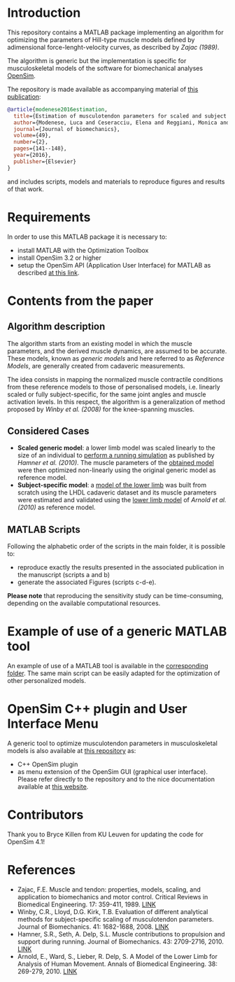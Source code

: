 # Introduction

This repository contains a MATLAB package implementing an algorithm for optimizing the parameters of Hill-type muscle models defined by adimensional force-lenght-velocity curves, as described by _Zajac (1989)_.


The algorithm is generic but the implementation is specific for musculoskeletal models of the software for biomechanical analyses [OpenSim](https://opensim.stanford.edu/).


The repository is made available as accompanying material of [this publication](https://research-repository.griffith.edu.au/bitstream/handle/10072/101916/ModenesePUB918.pdf?sequence=1): 

```bibtex
@article{modenese2016estimation,
  title={Estimation of musculotendon parameters for scaled and subject specific musculoskeletal models using an optimization technique},
  author={Modenese, Luca and Ceseracciu, Elena and Reggiani, Monica and Lloyd, David G},
  journal={Journal of biomechanics},
  volume={49},
  number={2},
  pages={141--148},
  year={2016},
  publisher={Elsevier}
}
```
and includes scripts, models and materials to reproduce figures and results of that work.

# Requirements

In order to use this MATLAB package it is necessary to:
* install MATLAB with the Optimization Toolbox
* install OpenSim 3.2 or higher
* setup the OpenSim API (Application User Interface) for MATLAB as described [at this link](http://simtk-confluence.stanford.edu:8080/display/OpenSim/Scripting+with+Matlab).

# Contents from the paper

## Algorithm description
The algorithm starts from an existing model in which the muscle parameters, and the derived muscle dynamics, are assumed to be accurate. These models, known as _generic models_ and here referred to as _Reference Models_, are generally created from 
cadaveric measurements.

The idea consists in mapping the normalized muscle contractile conditions from these reference models to those of personalised models, i.e. linearly scaled or fully subject-specific, for the same joint angles and muscle activation levels. In this respect, the algorithm is a generalization of method proposed by _Winby et al. (2008)_ for the knee-spanning muscles.

## Considered Cases
* **Scaled generic model**: a lower limb model was scaled linearly to the size of an individual to [perform a running simulation](https://simtk.org/projects/runningsim) as published by _Hamner et al. (2010)_. The muscle parameters of the [obtained model](https://github.com/modenaxe/MuscleParamOptimizer/tree/master/manuscript_material/Example1/MSK_Models) were then optimized non-linearly using the original generic model as reference model.
* **Subject-specific model**: a [model of the lower limb](https://github.com/modenaxe/MuscleParamOptimizer/tree/master/manuscript_material/Example2/MSK_Models) was built from scratch using the LHDL cadaveric dataset and its muscle parameters were estimated and validated using the [lower limb model](https://simtk.org/projects/lowlimbmodel09) of _Arnold et al. (2010)_ as reference model.

## MATLAB Scripts
Following the alphabetic order of the scripts in the main folder, it is possible to:
* reproduce exactly the results presented in the associated publication in the manuscript (scripts a and b)
* generate the associated Figures (scripts c-d-e).

__Please note__ that reproducing the sensitivity study can be time-consuming, depending on the available computational resources.

# Example of use of a generic MATLAB tool

An example of use of a MATLAB tool is available in the [corresponding folder](https://github.com/modenaxe/MuscleParamOptimizer/tree/master/MATLAB_tool). 
The same main script can be easily adapted for the optimization of other personalized models.

# OpenSim C++ plugin and User Interface Menu

A generic tool to optimize musculotendon parameters in musculoskeletal models is also available at [this repository](https://github.com/MuscleOptimizer/MuscleOptimizer) as:
* C++ OpenSim plugin 
* as menu extension of the OpenSim GUI (graphical user interface).
Please refer directly to the repository and to the nice documentation available at [this website](http://muscleoptimizer.github.io/MuscleOptimizer/).

# Contributors
Thank you to Bryce Killen from KU Leuven for updating the code for OpenSim 4.1!

# References
* Zajac, F.E. Muscle and tendon: properties, models, scaling, and application to biomechanics and motor control. Critical Reviews in Biomedical Engineering. 17: 359-411, 1989. [LINK](https://www.ncbi.nlm.nih.gov/pubmed/2676342)
* Winby, C.R., Lloyd, D.G.  Kirk, T.B. Evaluation of different analytical methods for subject-specific scaling of musculotendon parameters. Journal of Biomechanics. 41: 1682-1688, 2008. [LINK](https://www.ncbi.nlm.nih.gov/pubmed/18456272)
* Hamner, S.R., Seth, A.  Delp, S.L. Muscle contributions to propulsion and support during running. Journal of Biomechanics. 43: 2709-2716, 2010. [LINK](https://www.ncbi.nlm.nih.gov/pubmed/20691972)
* Arnold, E., Ward, S., Lieber, R.  Delp, S. A Model of the Lower Limb for Analysis of Human Movement. Annals of Biomedical Engineering. 38: 269-279, 2010. [LINK](https://www.ncbi.nlm.nih.gov/pubmed/19957039)
